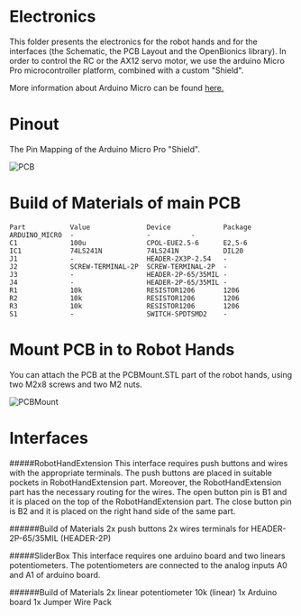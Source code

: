# Electronics

This folder presents the electronics for the robot hands and for the interfaces (the Schematic, the PCB Layout and the OpenBionics library).
In order to control the RC or the AX12 servo motor, we use the arduino Micro Pro microcontroller platform, combined with a custom "Shield".

More information about Arduino Micro can be found [here.](http://arduino.cc/en/Main/ArduinoBoardMicro)

# Pinout
The Pin Mapping of the Arduino Micro Pro "Shield".

![PCB](https://raw.github.com/zisi/openBionics/master/Pics/PCB1.png)


# Build of Materials of main PCB
	Part           Value              Device             Package 
	ARDUINO_MICRO  -                  -		     -
	C1             100u               CPOL-EUE2.5-6      E2,5-6  
	IC1            74LS241N           74LS241N           DIL20 
	J1             -                  HEADER-2X3P-2.54   -
	J2             SCREW-TERMINAL-2P  SCREW-TERMINAL-2P  -
	J3             -                  HEADER-2P-65/35MIL -          
	J4             -                  HEADER-2P-65/35MIL -    
	R1             10k                RESISTOR1206       1206
	R2             10k                RESISTOR1206       1206
	R3             10k                RESISTOR1206       1206
	S1             -                  SWITCH-SPDTSMD2    -  

# Mount PCB in to Robot Hands

You can attach the PCB at the PCBMount.STL part of the robot hands, using two M2x8 screws and two M2 nuts.

![PCBMount](https://raw.github.com/zisi/openBionics/master/Pics/PCB2.jpg)

# Interfaces

#####RobotHandExtension
This interface requires push buttons and wires with the appropriate terminals.
The push buttons are placed in suitable pockets in RobotHandExtension part. Moreover, the  RobotHandExtension part has the necessary routing for the wires. The open button pin is B1 and it is placed on the top of the RobotHandExtension part. The close button pin is B2 and it is placed on the right hand side of the same part.

######Build of Materials
    2x push buttons
    2x wires terminals for HEADER-2P-65/35MIL (HEADER-2P)

#####SliderBox
This interface requires one arduino board and two linears potentiometers.
The potentiometers are connected to the analog inputs A0 and A1 of arduino board.

######Build of Materials
    2x linear potentiometer 10k (linear)
    1x Arduino board
    1x Jumper Wire Pack 